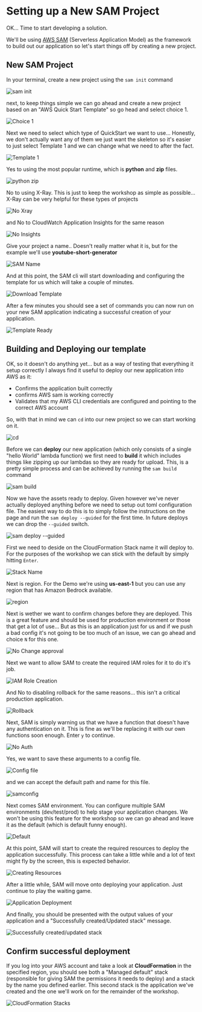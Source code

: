 # Setting up a New SAM Project
OK... Time to start developing a solution. 

We'll be using [AWS SAM](https://aws.amazon.com/serverless/sam/) (Serverless Application Model) as the framework to build out our application so let's start things off by creating a new project.

## New SAM Project
In your terminal, create a new project using the ```sam init``` command

![sam init](image1.png)

next, to keep things simple we can go ahead and create a new project based on an "AWS Quick Start Template" so go head and select choice 1.

![Choice 1](image2.png)

Next we need to select which type of QuickStart we want to use... Honestly, we don't actually want any of them we just want the skeleton so it's easier to just select Template 1 and we can change what we need to after the fact.

![Template 1](image3.png)

Yes to using the most popular runtime, which is **python** and **zip** files.

![python zip](image4.png)

No to using X-Ray. This is just to keep the workshop as simple as possible... X-Ray can be very helpful for these types of projects

![No Xray](image5.png)

and No to CloudWatch Application Insights for the same reason

![No Insights](image6.png)

Give your project a name.. Doesn't really matter what it is, but for the example we'll use **youtube-short-generator**

![SAM Name](image7.png)

And at this point, the SAM cli will start downloading and configuring the template for us which will take a couple of minutes.

![Download Template](image8.png)

After a few minutes you should see a set of commands you can now run on your new SAM application indicating a successful creation of your application.

![Template Ready](image9.png)

## Building and Deploying our template
OK, so it doesn't do anything yet... but as a way of testing that everything it setup correctly I always find it useful to deploy our new application into AWS as it:
* Confirms the application built correctly
* confirms AWS sam is working correctly
* Validates that my AWS CLI credentials are configured and pointing to the correct AWS account

So, with that in mind we can ```cd``` into our new project so we can start working on it.

![cd](image10.png)

Before we can **deploy** our new application (which only consists of a single "hello World" lambda function) we first need to **build** it which includes things like zipping up our lambdas so they are ready for upload. This, is a pretty simple process and can be achieved by running the ```sam build``` command

![sam build](image11.png)

Now we have the assets ready to deploy. Given however we've never actually deployed anything before we need to setup out toml configuration file. The easiest way to do this is to simply follow the instructions on the page and run the ```sam deploy --guided``` for the first time. In future deploys we can drop the ```--guided``` switch.

![sam deploy --guided](image12.png)

First we need to deside on the CloudFormation Stack name it will deploy to. For the purposes of the workshop we can stick with the default by simply hitting ```Enter```.

![Stack Name](image13.png)

Next is region. For the Demo we're using **us-east-1** but you can use any region that has Amazon Bedrock available.

![region](image14.png)

Next is wether we want to confirm changes before they are deployed. This is a great feature and should be used for production environment or those that get a lot of use... But as this is an application just for us and if we push a bad config it's not going to be too much of an issue, we can go ahead and choice ```N``` for this one.

![No Change approval](image15.png)

Next we want to allow SAM to create the required IAM roles for it to do it's job.

![IAM Role Creation](image16.png)

And No to disabling rollback for the same reasons... this isn't a critical production application.

![Rollback](image17.png)

Next, SAM is simply warning us that we have a function that doesn't have any authentication on it. This is fine as we'll be replacing it with our own functions soon enough. Enter ```y``` to continue.

![No Auth](image18.png)

Yes, we want to save these arguments to a config file.

![Config file](image19.png)

and we can accept the default path and name for this file.

![samconfig](image20.png)

Next comes SAM environment. You can configure multiple SAM environments (dev/test/prod) to help stage your application changes. We won't be using this feature for the workshop so we can go ahead and leave it as the default (which is default funny enough).

![Default](image21.png)

At this point, SAM will start to create the required resources to deploy the application successfully. This process can take a little while and a lot of text might fly by the screen, this is expected behavior.

![Creating Resources](image22.png)

After a little while, SAM will move onto deploying your application. Just continue to play the waiting game.

![Application Deployment](image23.png)

And finally, you should be presented with the output values of your application and a "Successfully created/Updated stack" message.

![Successfully created/updated stack](image24.png)

## Confirm successful deployment
If you log into your AWS account and take a look at **CloudFormation** in the specified region, you should see both a "Managed default" stack (responsible for giving SAM the permissions it needs to deploy) and a stack by the name you defined earlier. This second stack is the application we've created and the one we'll work on for the remainder of the workshop.

![CloudFormation Stacks](image25.png)